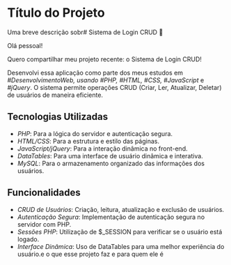 
# Título do Projeto

Uma breve descrição sobr# Sistema de Login CRUD 🚀

Olá pessoal!

Quero compartilhar meu projeto recente: o Sistema de Login CRUD!

Desenvolvi essa aplicação como parte dos meus estudos em *#DesenvolvimentoWeb, usando *#PHP*, *#HTML*, *#CSS*, *#JavaScript** e *#jQuery*. O sistema permite operações CRUD (Criar, Ler, Atualizar, Deletar) de usuários de maneira eficiente.

## Tecnologias Utilizadas

- *PHP*: Para a lógica do servidor e autenticação segura.
- *HTML/CSS*: Para a estrutura e estilo das páginas.
- *JavaScript/jQuery*: Para a interação dinâmica no front-end.
- *DataTables*: Para uma interface de usuário dinâmica e interativa.
- *MySQL*: Para o armazenamento organizado das informações dos usuários.

## Funcionalidades

- *CRUD de Usuários*: Criação, leitura, atualização e exclusão de usuários.
- *Autenticação Segura*: Implementação de autenticação segura no servidor com PHP.
- *Sessões PHP*: Utilização de $_SESSION para verificar se o usuário está logado.
- *Interface Dinâmica*: Uso de DataTables para uma melhor experiência do usuário.e o que esse projeto faz e para quem ele é

